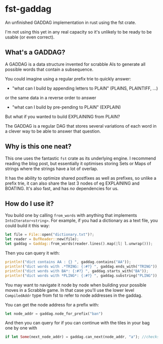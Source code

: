 # fst-gaddag

An unfinished GADDAG implementation in rust using the fst crate.

I'm not using this yet in any real capacity so it's unlikely to be ready to be usable (or even correct).

What's a GADDAG?
----
A GADDAG is a data structure invented for scrabble AIs to generate all possible words that contain a subsequence.

You could imagine using a regular prefix trie to quickly answer:

* "what can I build by appending letters to PLAIN" (PLAINS, PLAINTIFF, ...)

or the same data in a reverse order to answer
* "what can I build by pre-pending to PLAIN" (EXPLAIN)

But what if you wanted to build EXPLAINING from PLAIN?

The GADDAG is a regular DAG that stores several variations of each word in a clever way to be able to answer that question.

Why is this one neat?
---
This one uses the fantastic `fst` crate as its underlying engine. I recommend reading the blog post, but essentially it
optimises storing Sets or Maps of strings where the strings have a lot of overlap.

It has the ability to optimize shared postfixes as well as prefixes, so unlike a prefix trie, it can also share the last 3 nodes of eg
EXPLAINING and BOATING. It's also fast, and has _no_ dependencies for us.

How do I use it?
---

You build one by calling `from_words` with anything that implements `IntoIterator<string>`. For example, if you had a dictionary as a text file, you could
build it this way:

```rust
let file = File::open("dictionary.txt")?;
let reader = BufReader::new(file);
let gaddag = Gaddag::from_words(reader.lines().map(|l| l.unwrap()));
 ```
  
Then you can query it with:
```rust
println!("dict contains AA : {} ", gaddag.contains("AA"));
println!("dict words with .*TRING: {:#?} ", gaddag.ends_with("TRING"));
println!("dict words with BA*: {:#?} ", gaddag.starts_with("BA"));
println!("dict words with *PLING*: {:#?} ", gaddag.substring("PLING"));
```

You may want to navigate it node by node when building your possible moves in a Scrabble game.
In that case you'll use the lower level `CompiledAddr` type from fst to refer to node addresses in the
gaddag.

You can get the node address for a prefix with:
```rust
let node_addr = gaddag.node_for_prefix("ban")
```
And then you can query for if you can continue with the tiles in your bag one by one with
```rust
if let Some(next_node_addr) = gaddag.can_next(node_addr, "a"); //checks if there is a word in the dictionary with the prefix "bana"
```

